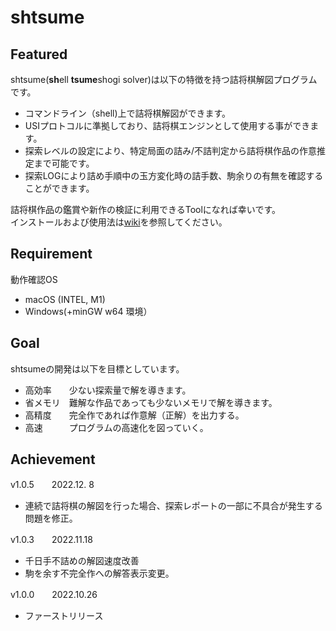#  shtsume
##  Featured
shtsume(**sh**ell **tsume**shogi solver)は以下の特徴を持つ詰将棋解図プログラムです。  
* コマンドライン（shell)上で詰将棋解図ができます。  
* USIプロトコルに準拠しており、詰将棋エンジンとして使用する事ができます。   
* 探索レベルの設定により、特定局面の詰み/不詰判定から詰将棋作品の作意推定まで可能です。  
* 探索LOGにより詰め手順中の玉方変化時の詰手数、駒余りの有無を確認することができます。

詰将棋作品の鑑賞や新作の検証に利用できるToolになれば幸いです。   
インストールおよび使用法は[wiki](https://github.com/hkijin/shtsume/wiki)を参照してください。  

##  Requirement  
動作確認OS  
* macOS (INTEL, M1) 
* Windows(+minGW w64 環境）  

##  Goal
shtsumeの開発は以下を目標としています。  
* 高効率　　少ない探索量で解を導きます。    
* 省メモリ　難解な作品であっても少ないメモリで解を導きます。  
* 高精度　　完全作であれば作意解（正解）を出力する。  
* 高速　　　プログラムの高速化を図っていく。 

##  Achievement
v1.0.5　　2022.12. 8  
* 連続で詰将棋の解図を行った場合、探索レポートの一部に不具合が発生する問題を修正。  
  
v1.0.3　　2022.11.18  
* 千日手不詰めの解図速度改善  
* 駒を余す不完全作への解答表示変更。 
 
v1.0.0　　2022.10.26  
* ファーストリリース  　　

